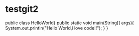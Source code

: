 # testgit2
public class HelloWorld{
  public static void main(String[] args){
    System.out.println("Hello World,i love code!!");
  }
}
